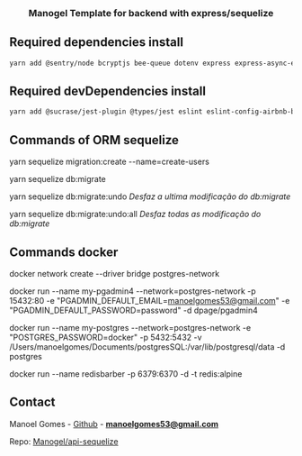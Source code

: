 <br />
<p align="center">
  <h3 align="center">Manogel Template for backend with express/sequelize</h3>
</p>


## Required dependencies install

```sh
yarn add @sentry/node bcryptjs bee-queue dotenv express express-async-errors express-handlebars jsonwebtoken multer nodemailer nodemailer-express-handlebars pg sequelize youch ioredis yup express-brute express-brute-redis redis express-rate-limit rate-limit-redis
```
## Required devDependencies install

```sh
yarn add @sucrase/jest-plugin @types/jest eslint eslint-config-airbnb-base eslint-config-prettier eslint-plugin-import eslint-plugin-prettier factory-girl faker jest nodemon prettier sequelize-cli sqlite3 sucrase supertest -D
```

## Commands of ORM sequelize

yarn sequelize migration:create --name=create-users

yarn sequelize db:migrate

yarn sequelize db:migrate:undo
_Desfaz a ultima modificação do db:migrate_

yarn sequelize db:migrate:undo:all
_Desfaz todas as modificação do db:migrate_

## Commands docker
docker network create --driver bridge postgres-network

docker run --name my-pgadmin4 --network=postgres-network -p 15432:80 -e "PGADMIN_DEFAULT_EMAIL=manoelgomes53@gmail.com" -e "PGADMIN_DEFAULT_PASSWORD=password" -d dpage/pgadmin4

docker run --name my-postgres --network=postgres-network -e "POSTGRES_PASSWORD=docker" -p 5432:5432 -v /Users/manoelgomes/Documents/postgresSQL:/var/lib/postgresql/data -d postgres

docker run --name redisbarber -p 6379:6370 -d -t redis:alpine

## Contact

Manoel Gomes - [Github](https://github.com/Manogel) - **manoelgomes53@gmail.com**

Repo: [Manogel/api-sequelize](https://github.com/Manogel/api-sequelize)

